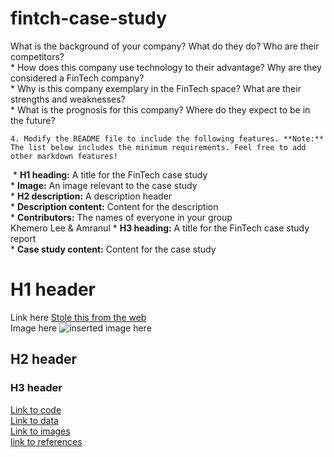 # fintch-case-study
 What is the background of your company? What do they do? Who are their competitors?\
​
    * How does this company use technology to their advantage? Why are they considered a FinTech company?\
​
    * Why is this company exemplary in the FinTech space? What are their strengths and weaknesses?\
​
    * What is the prognosis for this company? Where do they expect to be in the future?

    4. Modify the README file to include the following features. **Note:** The list below includes the minimum requirements. Feel free to add other markdown features!
​
    * **H1 heading:** A title for the FinTech case study\
​
    * **Image:** An image relevant to the case study\
​
    * **H2 description:** A description header\
​
    * **Description content:** Content for the description\
​
    * **Contributors:** The names of everyone in your group\
​Khemero Lee & Amranul
    * **H3 heading:** A title for the FinTech case study report\
​
    * **Case study content:** Content for the case study


# H1 header
Link here [Stole this from the web](https://commonmark.org/help/images/favicon.png)\
Image here    ![inserted image here](https://commonmark.org/help/images/favicon.png)
## H2 header
### H3 header

[Link to code ](https://github.com/Khemero/Week-1-Activity-2/tree/main/code)\
[Link to data](https://github.com/Khemero/Week-1-Activity-2/tree/main/data)\
[Link to images](https://github.com/Khemero/Week-1-Activity-2/tree/main/data)\
[link to references](https://github.com/Khemero/Week-1-Activity-2/tree/main/data)
